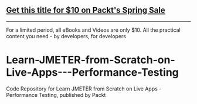 ## [Get this title for $10 on Packt's Spring Sale](https://www.packt.com/V14675?utm_source=github&utm_medium=packt-github-repo&utm_campaign=spring_10_dollar_2022)
-----
For a limited period, all eBooks and Videos are only $10. All the practical content you need \- by developers, for developers

# Learn-JMETER-from-Scratch-on-Live-Apps---Performance-Testing
Code Repository for Learn JMETER from Scratch on Live Apps - Performance Testing, published by Packt
